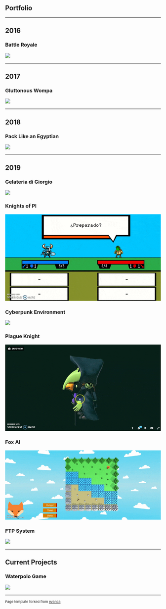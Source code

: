 ## Portfolio

---

## 2016
### Battle Royale

<img src="media/royale.gif"/>

---

## 2017
### Gluttonous Wompa

<img src="media/wompa.gif"/>

---

## 2018
### Pack Like an Egyptian
<img src="media/egypt.gif"/>

---

## 2019
### Gelateria di Giorgio
<img src="images/dummy_thumbnail.jpg?raw=true"/>

### Knights of PI
<img src="media/KoP.gif"/>

### Cyberpunk Environment
<img src="media/bar.gif"/>

### Plague Knight
<img src="media/plague.gif"/>

### Fox AI
<img src="media/fox.gif"/>

### FTP System
<img src="images/dummy_thumbnail.jpg?raw=true"/>

---

## Current Projects
### Waterpolo Game
<img src="media/waterpolo.gif"/>

---

<p style="font-size:11px">Page template forked from <a href="https://github.com/evanca/quick-portfolio">evanca</a></p>
<!-- Remove above link if you don't want to attibute -->